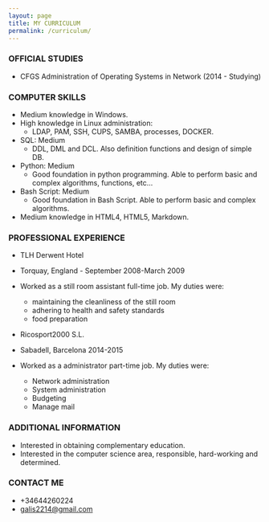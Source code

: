 ```yaml
---
layout: page
title: MY CURRICULUM
permalink: /curriculum/
---
```


### **OFFICIAL STUDIES**
  * CFGS Administration of Operating Systems in Network (2014 - Studying)

### **COMPUTER SKILLS**
  * Medium knowledge in Windows.
  * High knowledge in Linux administration:
     * LDAP, PAM, SSH, CUPS, SAMBA, processes, DOCKER. 
  * SQL: Medium
     * DDL, DML and DCL. Also definition functions and design of simple DB. 
  * Python: Medium
     * Good foundation in python programming. Able to perform basic and complex algorithms, functions, etc...
  * Bash Script: Medium
     * Good foundation in Bash Script. Able to perform basic and complex algorithms.
  * Medium knowledge in HTML4, HTML5, Markdown. 

### **PROFESSIONAL EXPERIENCE**
  * TLH Derwent Hotel
  * Torquay, England - September 2008-March 2009
  * Worked as a still room assistant full-time job. My duties were:
      * maintaining the cleanliness of the still room
      * adhering to health and safety standards
      * food preparation

  * Ricosport2000 S.L.
  * Sabadell, Barcelona 2014-2015
  * Worked as a administrator part-time job. My duties were:
      * Network administration
      * System administration
      * Budgeting
      * Manage mail

### **ADDITIONAL INFORMATION**

* Interested in obtaining complementary education.
* Interested in the computer science area, responsible, hard-working and determined.

### **CONTACT ME**

* +34644260224
* [galis2214@gmail.com](mailto:galis2214@gmail.com)
